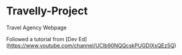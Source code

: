 # Travelly-Project

 Travel Agency Webpage 
 
 Followed a tutorial from [Dev Ed] (https://www.youtube.com/channel/UClb90NQQcskPUGDIXsQEz5Q)
